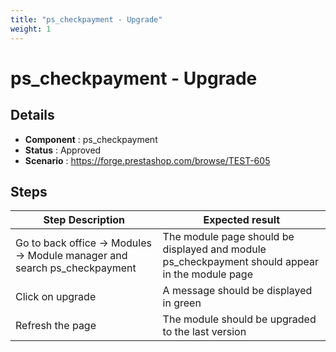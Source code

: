 ```yaml
---
title: "ps_checkpayment - Upgrade"
weight: 1
---
```


# ps_checkpayment - Upgrade
## Details
* **Component** : ps_checkpayment
* **Status** : Approved
* **Scenario** : https://forge.prestashop.com/browse/TEST-605

## Steps
| Step Description | Expected result |
| ----- | ----- |
| Go to back office -> Modules -> Module manager and search ps_checkpayment | The module page should be displayed and module ps_checkpayment should appear in the module page |
| Click on upgrade | A message should be displayed in green |
| Refresh the page | The module should be upgraded to the last version |
